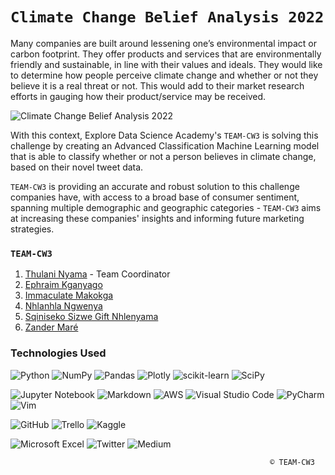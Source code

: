 # `Climate Change Belief Analysis 2022`

Many companies are built around lessening one’s environmental impact or carbon footprint.
They offer products and services that are environmentally friendly and sustainable, in line with their values and ideals.
They would like to determine how people perceive climate change and whether or not they believe it is a real threat or not.
This would add to their market research efforts in gauging how their product/service may be received.

<img src="https://www.fairphone.com/wp-content/uploads/2015/01/03-ClimateChange-1024x702.png" alt="Climate Change Belief Analysis 2022">

With this context, Explore Data Science Academy's `TEAM-CW3` is solving this challenge by creating an
Advanced Classification Machine Learning model that is able to classify whether or not a person believes in climate change,
based on their novel tweet data.

`TEAM-CW3` is providing an accurate and robust solution to this challenge companies have, with access to a broad base of
consumer sentiment, spanning multiple demographic and geographic categories - `TEAM-CW3` aims at increasing these companies' insights and
informing future marketing strategies.

### `TEAM-CW3`
 1. <a href="https://github.com/ThulaniNyama">Thulani Nyama</a> - Team Coordinator
 2. <a href="https://github.com/KganyagoE">Ephraim Kganyago</a>
 3. <a href="https://github.com/Immaculate180">Immaculate Makokga</a>
 4. <a href="https://github.com/ngwenyanv">Nhlanhla Ngwenya</a>
 5. <a href="https://github.com/GiftNhlenyama">Sqiniseko Sizwe Gift Nhlenyama</a>
 6. <a href="https://github.com/ZanderM14">Zander Maré</a>

### Technologies Used
![Python](https://img.shields.io/badge/python-3670A0?style=for-the-badge&logo=python&logoColor=ffdd54)
![NumPy](https://img.shields.io/badge/numpy-%23013243.svg?style=for-the-badge&logo=numpy&logoColor=white)
![Pandas](https://img.shields.io/badge/pandas-%23150458.svg?style=for-the-badge&logo=pandas&logoColor=white)
![Plotly](https://img.shields.io/badge/Plotly-%233F4F75.svg?style=for-the-badge&logo=plotly&logoColor=white)
![scikit-learn](https://img.shields.io/badge/scikit--learn-%23F7931E.svg?style=for-the-badge&logo=scikit-learn&logoColor=white)
![SciPy](https://img.shields.io/badge/SciPy-%230C55A5.svg?style=for-the-badge&logo=scipy&logoColor=%white)

![Jupyter Notebook](https://img.shields.io/badge/jupyter-%23FA0F00.svg?style=for-the-badge&logo=jupyter&logoColor=white)
![Markdown](https://img.shields.io/badge/markdown-%23000000.svg?style=for-the-badge&logo=markdown&logoColor=white)
![AWS](https://img.shields.io/badge/AWS-%23FF9900.svg?style=for-the-badge&logo=amazon-aws&logoColor=white)
![Visual Studio Code](https://img.shields.io/badge/Visual%20Studio%20Code-0078d7.svg?style=for-the-badge&logo=visual-studio-code&logoColor=white)
![PyCharm](https://img.shields.io/badge/pycharm-143?style=for-the-badge&logo=pycharm&logoColor=black&color=black&labelColor=green)
![Vim](https://img.shields.io/badge/VIM-%2311AB00.svg?style=for-the-badge&logo=vim&logoColor=white)

![GitHub](https://img.shields.io/badge/github-%23121011.svg?style=for-the-badge&logo=github&logoColor=white)
![Trello](https://img.shields.io/badge/Trello-%23026AA7.svg?style=for-the-badge&logo=Trello&logoColor=white)
![Kaggle](https://img.shields.io/badge/Kaggle-035a7d?style=for-the-badge&logo=kaggle&logoColor=white)

![Microsoft Excel](https://img.shields.io/badge/Microsoft_Excel-217346?style=for-the-badge&logo=microsoft-excel&logoColor=white)
![Twitter](https://img.shields.io/badge/Twitter-%231DA1F2.svg?style=for-the-badge&logo=Twitter&logoColor=white)
![Medium](https://img.shields.io/badge/Medium-12100E?style=for-the-badge&logo=medium&logoColor=white)

                                                              © TEAM-CW3
